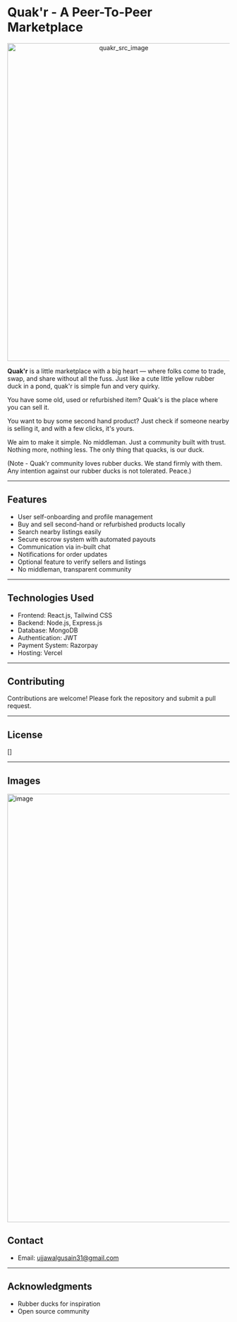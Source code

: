 # Quak'r - A Peer-To-Peer Marketplace

<div align="center">
  <img src="https://github.com/user-attachments/assets/87f81296-8af0-4e4a-8434-f63104eca1d6" alt="quakr_src_image" width="512" height="720" />
</div>

**Quak'r** is a little marketplace with a big heart — where folks come to trade, swap, and share without all the fuss.
Just like a cute little yellow rubber duck in a pond, quak'r is simple fun and very quirky.

You have some old, used or refurbished item? Quak's is the place where you can sell it.

You want to buy some second hand product? Just check if someone nearby is selling it, and with a few clicks, it's yours.

We aim to make it simple. No middleman. Just a community built with trust. Nothing more, nothing less. 
The only thing that quacks, is our duck.

(Note - Quak'r community loves rubber ducks. We stand firmly with them. Any intention against our rubber ducks is not tolerated. Peace.)

---

## Features
- User self-onboarding and profile management
- Buy and sell second-hand or refurbished products locally
- Search nearby listings easily
- Secure escrow system with automated payouts
- Communication via in-built chat
- Notifications for order updates
- Optional feature to verify sellers and listings
- No middleman, transparent community

---

## Technologies Used
- Frontend: React.js, Tailwind CSS
- Backend: Node.js, Express.js
- Database: MongoDB
- Authentication: JWT
- Payment System: Razorpay
- Hosting: Vercel

---

## Contributing
Contributions are welcome! Please fork the repository and submit a pull request.

---

## License
[]

---

## Images
<img width="1914" height="970" alt="image" src="https://github.com/user-attachments/assets/daf0ef84-0546-4a35-9fb5-e78e3490d8f0" />

## Contact
- Email: ujjawalgusain31@gmail.com

---

## Acknowledgments
- Rubber ducks for inspiration
- Open source community
